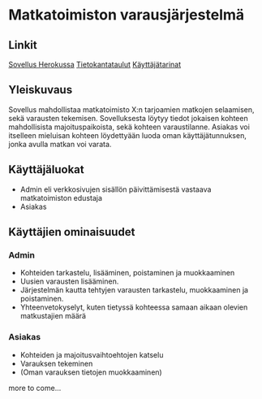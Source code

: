 <h1> Matkatoimiston varausjärjestelmä </h1>
   

   <h2> Linkit </h2>
   
  [Sovellus Herokussa](https://tsoha-matkatoimisto.herokuapp.com/)
  [Tietokantataulut](https://github.com/pajaz/tsoha-matkatoimisto/blob/master/documentation/Tietokantataulut(first_draft).pdf)
  [Käyttäjätarinat](https://github.com/pajaz/tsoha-matkatoimisto/blob/master/documentation/userstories.md)
   
   <h2> Yleiskuvaus </h2>

   Sovellus mahdollistaa matkatoimisto X:n tarjoamien matkojen selaamisen, sekä varausten tekemisen. Sovelluksesta löytyy tiedot jokaisen kohteen mahdollisista majoituspaikoista, sekä kohteen varaustilanne. Asiakas voi itselleen mieluisan kohteen löydettyään luoda oman käyttäjätunnuksen, jonka avulla matkan voi varata.

  <h2> Käyttäjäluokat </h2>
  
  * Admin eli verkkosivujen sisällön päivittämisestä vastaava matkatoimiston edustaja
  * Asiakas

  <h2> Käyttäjien ominaisuudet </h2>
   
   <h3> Admin </h3>
   
   * Kohteiden tarkastelu, lisääminen, poistaminen ja muokkaaminen
   * Uusien varausten lisääminen.
   * Järjestelmän kautta tehtyjen varausten tarkastelu, muokkaaminen ja poistaminen.
   * Yhteenvetokyselyt, kuten tietyssä kohteessa samaan aikaan olevien matkustajien määrä
  
   
   <h3> Asiakas </h3>
   
   * Kohteiden ja majoitusvaihtoehtojen katselu
   * Varauksen tekeminen
   * (Oman varauksen tietojen muokkaaminen)
   
   more to come...
